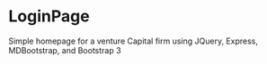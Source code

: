 # LoginPage
Simple homepage for a venture Capital firm using JQuery, Express, MDBootstrap, and Bootstrap 3
